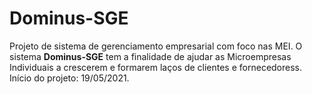 # Dominus-SGE
Projeto de sistema de gerenciamento empresarial com foco nas MEI. 
O sistema **Dominus-SGE** tem a finalidade de ajudar as Microempresas Individuais a crescerem e formarem laços de clientes e fornecedoress. 
Início do projeto: 19/05/2021.
